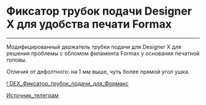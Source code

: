 # Фиксатор трубок подачи Designer X для удобства печати Formax
---

Модифицированный держатель трубки подачи для Designer X для решения проблемы с обломом филамента Formax у основания печатной головы.

Отличия от дефолтного: на 1 мм выше, чуть более прямой угол ушка.


[! DEX_Фиксатор_трубок_подачи_для_Формакс](./img/DEX_Фиксатор_трубок_подачи_для_Формакс.jpg)

[Источник_телеграм](https://t.me/Picaso3dUnofficial/162624)